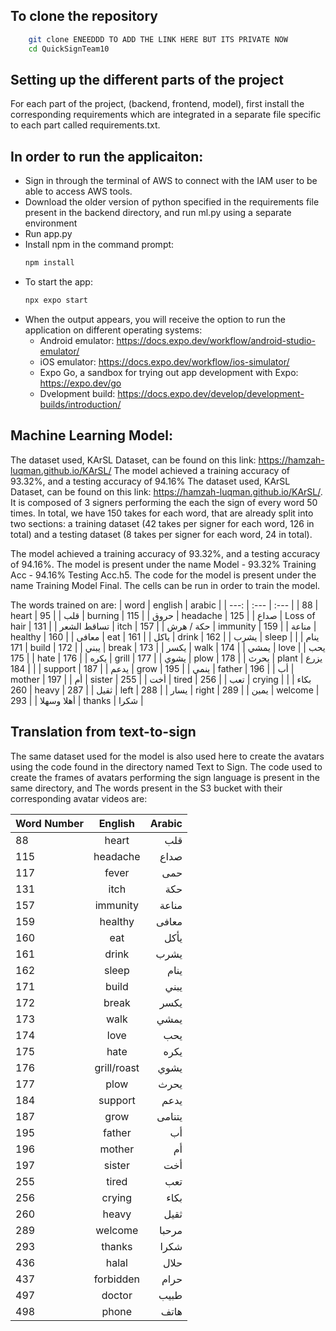 ## To clone the repository
  ```bash
      git clone ENEEDDD TO ADD THE LINK HERE BUT ITS PRIVATE NOW
      cd QuickSignTeam10
  ```
## Setting up the different parts of the project
  For each part of the project, (backend, frontend, model), first install the corresponding requirements which are integrated in a separate file specific to each part called requirements.txt.
  
  ## In order to run the applicaiton:
   - Sign in through the terminal of AWS to connect with the IAM user to be able to access AWS tools.
   - Download the older version of python specified in the requirements file present in the backend directory, and run ml.py using a separate environment
   - Run app.py
   - Install npm in the command prompt:
     ```bash
     npm install
     ```
   - To start the app: 
     ```bash
     npx expo start
     ```
   - When the output appears, you will receive the option to run the application on different operating systems:
      -  Android emulator:  https://docs.expo.dev/workflow/android-studio-emulator/
      - iOS emulator: https://docs.expo.dev/workflow/ios-simulator/
      - Expo Go, a sandbox for trying out app development with Expo: https://expo.dev/go
      - Dvelopment build: https://docs.expo.dev/develop/development-builds/introduction/

## Machine Learning Model:
  The dataset used, KArSL Dataset, can be found on this link: https://hamzah-luqman.github.io/KArSL/
  The model achieved a training accuracy of 93.32%, and a testing accuracy of 94.16%
  The dataset used, KArSL Dataset, can be found on this link: https://hamzah-luqman.github.io/KArSL/. It is composed of 3 signers performing the each the sign of every word 50 times. In total, we have 150 takes for each word, that are already split into two sections: a training dataset (42 takes per signer for each word, 126 in total) and a testing dataset (8 takes per signer for each word, 24 in total).

  The model achieved a training accuracy of 93.32%, and a testing accuracy of 94.16%.
  The model is present under the name Model - 93.32% Training Acc - 94.16% Testing Acc.h5.
  The code for the model is present under the name Training Model Final. The cells can be run in order to train the model.


  The words trained on are:
| word | english | arabic |
| ---: | :--- | :--- |
| 88 | heart | قلب |
| 95 | burning | حروق |
| 115 | headache | صداع |
| 125 | Loss of hair | تساقط الشعر |
| 131 | itch | حكة / هرش |
| 157 | immunity | مناعة |
| 159 | healthy | معافى |
| 160 | eat | ياكل |
| 161 | drink | يشرب |
| 162 | sleep | ينام |
| 171 | build | يبني |
| 172 | break | يكسر |
| 173 | walk | يمشي |
| 174 | love | يحب |
| 175 | hate | يكره |
| 176 | grill | يشوي |
| 177 | plow | يحرث |
| 178 | plant | يزرع |
| 184 | support | يدعم |
| 187 | grow | ينمي |
| 195 | father | أب |
| 196 | mother | أم |
| 197 | sister | أخت |
| 255 | tired | تعب |
| 256 | crying | بكاء |
| 260 | heavy | ثقيل |
| 287 | left | يسار |
| 288 | right | يمين |
| 289 | welcome | أهلا وسهلا |
| 293 | thanks | شكرا |
## Translation from text-to-sign

The same dataset used for the model is also used here to create the avatars using the code found in the directory named Text to Sign.
The code used to create the frames of avatars performing the sign language is present in the same directory, and 
The words present in the S3 bucket with their corresponding avatar videos are:

| Word Number | English     | Arabic |
| :--- | :---: | ---: |
| 88  | heart       | قلب |
| 115 | headache    | صداع |
| 117  | fever       | حمى |
| 131 | itch        | حكة |
| 157 | immunity    | مناعة |
| 159 | healthy     | معافى |
| 160 | eat         | يأكل |
| 161 | drink       | يشرب |
| 162 | sleep       | ينام |
| 171 | build       | يبني |
| 172 | break       | يكسر |
| 173 | walk        | يمشي |
| 174 | love        | يحب |
| 175 | hate        | يكره |
| 176 | grill/roast | يشوي |
| 177 | plow        | يحرث |
| 184 | support     | يدعم |
| 187 | grow        | يتنامى |
| 195 | father      | أب |
| 196 | mother      | أم |
| 197 | sister      | أخت |
| 255 | tired       | تعب |
| 256 | crying      | بكاء |
| 260 | heavy       | ثقيل |
| 289 | welcome     | مرحبا |
| 293 | thanks      | شكرا |
| 436 | halal       | حلال |
| 437 | forbidden   | حرام |
| 497 | doctor      | طبيب |
| 498 | phone       | هاتف |





  

    
